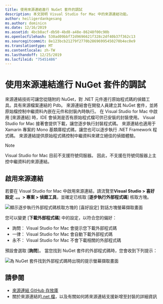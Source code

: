 ```yaml
---
title: 使用來源連結進行 NuGet 套件的調試
description: 本文說明 Visual Studio for Mac 中的來源連結功能。
author: heiligerdankgesang
ms.author: dominicn
ms.date: 12/16/2019
ms.assetid: 4bcb8acf-db50-4bd8-a48e-86248f00c90b
ms.openlocfilehash: 530ad09bbf72d9696621f328c2df40b37f362c13
ms.sourcegitcommit: 8e123bcb21279f2770b28696995450270b4ec0e9
ms.translationtype: MT
ms.contentlocale: zh-TW
ms.lasthandoff: 12/25/2019
ms.locfileid: "75451486"
---
```

# <a name="debugging-into-nuget-packages-with-source-link"></a>使用來源連結進行 NuGet 套件的調試

來源連結技術可讓您從隨附的 NuGet，對 .NET 元件進行原始程式碼的偵錯工具。具有來源檔案連結的 Pdb。 來源連結會在開發人員建立其 NuGet 套件，並將原始檔控制中繼資料內嵌在元件和封裝內時執行。 在 Visual Studio for Mac 中啟用 [來源連結] 時，IDE 會偵測是否有原始程式檔可供已安裝的封裝使用。 Visual Studio for Mac 接著會提供下載，讓您逐步執行封裝程式碼。 來源連結也適用于 Xamarin 專案的 Mono 基類庫程式碼，讓您也可以逐步執行 .NET Framework 程式碼。 來源連結提供原始程式碼控制中繼資料來建立絕佳的偵錯體驗。

> [!NOTE]
> Visual Studio for Mac 目前不支援符號伺服器。 因此，不支援在符號伺服器上主控中繼資料的來源連結。

## <a name="enable-source-link"></a>啟用來源連結

若要在 Visual Studio for Mac 中啟用來源連結，請流覽至**Visual Studio > 喜好設定 .。。> 專案 > 偵錯工具**，並確定已核取 [**逐步執行外部程式碼**] 核取方塊。

![顯示逐步執行外部程式碼核取方塊的 [喜好設定] 對話方塊螢幕擷取畫面](media/source-link1.png)

您可以變更 [**下載外部程式碼**] 中的設定，以符合您的偏好：
* 詢問： Visual Studio for Mac 會提示您下載外部程式碼
* 一律： Visual Studio for Mac 會自動下載外部程式碼
* 永不： Visual Studio for Mac 不會下載相關的外部程式碼

預設會選取 [**詢問**]。 當您找到 NuGet 套件的外部程式碼時，您會收到下列提示：

![為 NuGet 套件找到外部程式碼時出現的提示螢幕擷取畫面](media/source-link2.png)


## <a name="see-also"></a>請參閱

- [來源連結 GitHub 存放庫](https://github.com/dotnet/sourcelink/blob/master/README.md)
- 關於來源連結的[.net 檔](https://docs.microsoft.com/dotnet/standard/library-guidance/sourcelink)，以及有關如何將來源連結支援新增至封裝的詳細資訊
